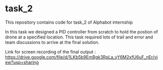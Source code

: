 # task_2
This repository contains code for task_2 of Alphabot internship


In this task we designed a PID controller from scratch to hold the postion of drone at a specified location. This task required lots of trail and error and team discussions to arrive at the final solution.

Link for screen recording of the final output : https://drive.google.com/file/d/1LKb5b9EmBgk3RpLa_yY6M2xfU6uF_nEr/view?usp=sharing
